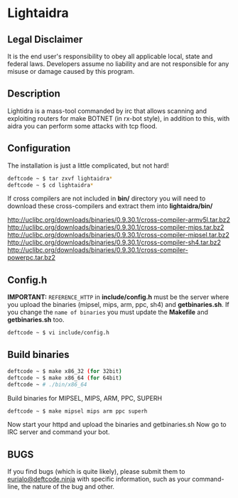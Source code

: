 Lightaidra
==========

Legal Disclaimer
----------------

It is the end user's responsibility to obey all applicable local, state and federal laws. Developers assume 
no liability and are not responsible for any misuse or damage caused by this program.

Description
------------

Lightidra is a mass-tool commanded by irc that allows scanning and exploiting routers 
for make BOTNET (in rx-bot style), in addition to this, with aidra you can perform 
some attacks with tcp flood.

Configuration
-------------

The installation is just a little complicated, but not hard!

```bash
deftcode ~ $ tar zxvf lightaidra*
deftcode ~ $ cd lightaidra*
```

If cross compilers are not included in **bin/** directory you will need
to download these cross-compilers and extract them into **lightaidra/bin/**

<a href="http://uclibc.org/downloads/binaries/0.9.30.1/cross-compiler-armv5l.tar.bz2" title="Cross-Compiler ARMv-4l" target="_blank">http://uclibc.org/downloads/binaries/0.9.30.1/cross-compiler-armv5l.tar.bz2</a>
<a href="http://uclibc.org/downloads/binaries/0.9.30.1/cross-compiler-mips.tar.bz2" title="Cross-Compiler MIPS" target="_blank">http://uclibc.org/downloads/binaries/0.9.30.1/cross-compiler-mips.tar.bz2</a>
<a href="http://uclibc.org/downloads/binaries/0.9.30.1/cross-compiler-mipsel.tar.bz2" title="Cross-Compiler MIPSEL" target="_blank">http://uclibc.org/downloads/binaries/0.9.30.1/cross-compiler-mipsel.tar.bz2</a>
<a href="http://uclibc.org/downloads/binaries/0.9.30.1/cross-compiler-sh4.tar.bz2" title="Cross-Compiler SH4" target="_blank">http://uclibc.org/downloads/binaries/0.9.30.1/cross-compiler-sh4.tar.bz2</a>
<a href="http://uclibc.org/downloads/binaries/0.9.30.1/cross-compiler-powerpc.tar.bz2" title="Cross-Compiler PowerPC" target="_blank">http://uclibc.org/downloads/binaries/0.9.30.1/cross-compiler-powerpc.tar.bz2</a>

Config.h
--------


**IMPORTANT:** `REFERENCE_HTTP` in **include/config.h** must be the server where you upload the binaries (mipsel, mips, arm, ppc, sh4) and **getbinaries.sh**. 
If you change the `name of binaries` you must update the **Makefile** and **getbinaries.sh** too.

```bash
deftcode ~ $ vi include/config.h
```

Build binaries
--------------

```bash
deftcode ~ $ make x86_32 (for 32bit)
deftcode ~ $ make x86_64 (for 64bit)
deftcode ~ # ./bin/x86_64
```

Build binaries for MIPSEL, MIPS, ARM, PPC, SUPERH

```bash
deftcode ~ $ make mipsel mips arm ppc superh
```

Now start your httpd and upload the binaries and getbinaries.sh
Now go to IRC server and command your bot.

BUGS
----

If you find bugs (which is quite likely), please submit them to <eurialo@deftcode.ninja> 
with specific information, such as your command-line, the nature of the bug and other.
